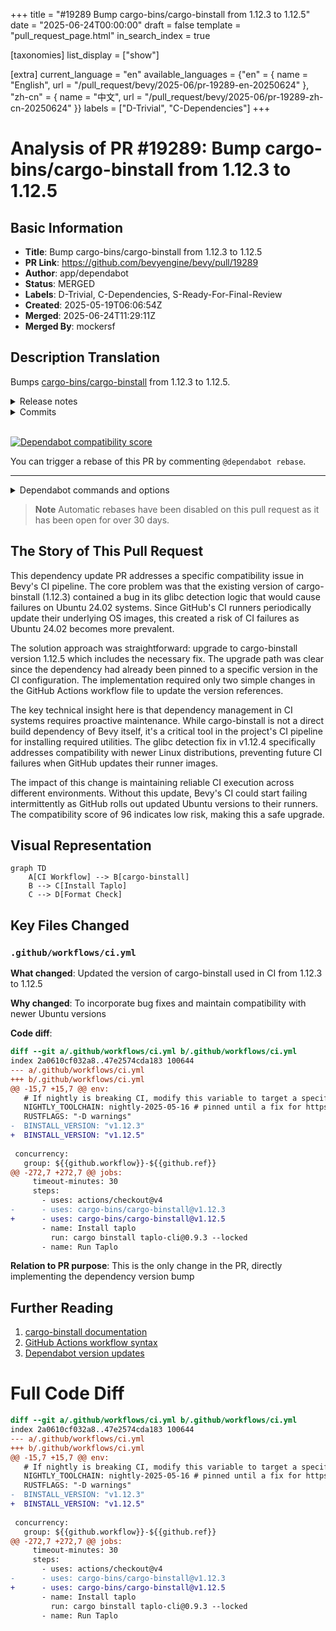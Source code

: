 +++
title = "#19289 Bump cargo-bins/cargo-binstall from 1.12.3 to 1.12.5"
date = "2025-06-24T00:00:00"
draft = false
template = "pull_request_page.html"
in_search_index = true

[taxonomies]
list_display = ["show"]

[extra]
current_language = "en"
available_languages = {"en" = { name = "English", url = "/pull_request/bevy/2025-06/pr-19289-en-20250624" }, "zh-cn" = { name = "中文", url = "/pull_request/bevy/2025-06/pr-19289-zh-cn-20250624" }}
labels = ["D-Trivial", "C-Dependencies"]
+++

# Analysis of PR #19289: Bump cargo-bins/cargo-binstall from 1.12.3 to 1.12.5

## Basic Information
- **Title**: Bump cargo-bins/cargo-binstall from 1.12.3 to 1.12.5
- **PR Link**: https://github.com/bevyengine/bevy/pull/19289
- **Author**: app/dependabot
- **Status**: MERGED
- **Labels**: D-Trivial, C-Dependencies, S-Ready-For-Final-Review
- **Created**: 2025-05-19T06:06:54Z
- **Merged**: 2025-06-24T11:29:11Z
- **Merged By**: mockersf

## Description Translation
Bumps [cargo-bins/cargo-binstall](https://github.com/cargo-bins/cargo-binstall) from 1.12.3 to 1.12.5.
<details>
<summary>Release notes</summary>
<p><em>Sourced from <a href="https://github.com/cargo-bins/cargo-binstall/releases">cargo-bins/cargo-binstall's releases</a>.</em></p>
<blockquote>
<h2>v1.12.5</h2>
<p><em>Binstall is a tool to fetch and install Rust-based executables as binaries. It aims to be a drop-in replacement for <code>cargo install</code> in most cases. Install it today with <code>cargo install cargo-binstall</code>, from the binaries below, or if you already have it, upgrade with <code>cargo binstall cargo-binstall</code>.</em></p>
<h4>In this release:</h4>
<ul>
<li>Upgrade dependencies</li>
</ul>
<h2>v1.12.4</h2>
<p><em>Binstall is a tool to fetch and install Rust-based executables as binaries. It aims to be a drop-in replacement for <code>cargo install</code> in most cases. Install it today with <code>cargo install cargo-binstall</code>, from the binaries below, or if you already have it, upgrade with <code>cargo binstall cargo-binstall</code>.</em></p>
<h4>In this release:</h4>
<ul>
<li>Fix glibc detection on ubuntu 24.02 (<a href="https://redirect.github.com/cargo-bins/cargo-binstall/issues/2141">#2141</a> <a href="https://redirect.github.com/cargo-bins/cargo-binstall/issues/2143">#2143</a>)</li>
</ul>
</blockquote>
</details>
<details>
<summary>Commits</summary>
<ul>
<li><a href="https://github.com/cargo-bins/cargo-binstall/commit/5cbf019d8cb9b9d5b086218c41458ea35d817691"><code>5cbf019</code></a> release: cargo-binstall v1.12.5 (<a href="https://redirect.github.com/cargo-bins/cargo-binstall/issues/2156">#2156</a>)</li>
<li><a href="https://github.com/cargo-bins/cargo-binstall/commit/205aaa5a4fc552ecdbfdbc0ef48c2d9b5cc52725"><code>205aaa5</code></a> chore: release (<a href="https://redirect.github.com/cargo-bins/cargo-binstall/issues/2155">#2155</a>)</li>
<li><a href="https://github.com/cargo-bins/cargo-binstall/commit/8d438736eb1c92a5039cefac98948367ca8be77f"><code>8d43873</code></a> dep: Upgrade transitive dependencies (<a href="https://redirect.github.com/cargo-bins/cargo-binstall/issues/2154">#2154</a>)</li>
<li><a href="https://github.com/cargo-bins/cargo-binstall/commit/277269fc8e4ebd8cf30d06174714419e0c1e438e"><code>277269f</code></a> build(deps): bump file-format from 0.26.0 to 0.27.0 in the deps group (<a href="https://redirect.github.com/cargo-bins/cargo-binstall/issues/2149">#2149</a>)</li>
<li><a href="https://github.com/cargo-bins/cargo-binstall/commit/45abf0e8273028b529919845ebaf796856a19c2f"><code>45abf0e</code></a> dep: Upgrade transitive dependencies (<a href="https://redirect.github.com/cargo-bins/cargo-binstall/issues/2148">#2148</a>)</li>
<li><a href="https://github.com/cargo-bins/cargo-binstall/commit/13f9d60d5358393bf14644dba56d9f123bc5d595"><code>13f9d60</code></a> release: cargo-binstall v1.12.4 (<a href="https://redirect.github.com/cargo-bins/cargo-binstall/issues/2146">#2146</a>)</li>
<li><a href="https://github.com/cargo-bins/cargo-binstall/commit/f95e90d82c5fa4bf4f283f8e99569ae5bcc6d127"><code>f95e90d</code></a> chore: release (<a href="https://redirect.github.com/cargo-bins/cargo-binstall/issues/2123">#2123</a>)</li>
<li><a href="https://github.com/cargo-bins/cargo-binstall/commit/15dc05f12b65c47f1ac9a653128ee597c7544a43"><code>15dc05f</code></a> dep: Upgrade transitive dependencies (<a href="https://redirect.github.com/cargo-bins/cargo-binstall/issues/2145">#2145</a>)</li>
<li><a href="https://github.com/cargo-bins/cargo-binstall/commit/1394d1bbda09c88a6668ff9749f935bb58505417"><code>1394d1b</code></a> Fix glibc detection on ubuntu 24.02 (<a href="https://redirect.github.com/cargo-bins/cargo-binstall/issues/2143">#2143</a>)</li>
<li><a href="https://github.com/cargo-bins/cargo-binstall/commit/20e9b259131d8950a206d6a46bf8643ef3c9a739"><code>20e9b25</code></a> dep: Upgrade transitive dependencies (<a href="https://redirect.github.com/cargo-bins/cargo-binstall/issues/2142">#2142</a>)</li>
<li>Additional commits viewable in <a href="https://github.com/cargo-bins/cargo-binstall/compare/v1.12.3...v1.12.5">compare view</a></li>
</ul>
</details>
<br />

[![Dependabot compatibility score](https://dependabot-badges.githubapp.com/badges/compatibility_score?dependency-name=cargo-bins/cargo-binstall&package-manager=github_actions&previous-version=1.12.3&new-version=1.12.5)](https://docs.github.com/en/github/managing-security-vulnerabilities/about-dependabot-security-updates#about-compatibility-scores)

You can trigger a rebase of this PR by commenting `@dependabot rebase`.

[//]: # (dependabot-automerge-start)
[//]: # (dependabot-automerge-end)

---

<details>
<summary>Dependabot commands and options</summary>
<br />

You can trigger Dependabot actions by commenting on this PR:
- `@dependabot rebase` will rebase this PR
- `@dependabot recreate` will recreate this PR, overwriting any edits that have been made to it
- `@dependabot merge` will merge this PR after your CI passes on it
- `@dependabot squash and merge` will squash and merge this PR after your CI passes on it
- `@dependabot cancel merge` will cancel a previously requested merge and block automerging
- `@dependabot reopen` will reopen this PR if it is closed
- `@dependabot close` will close this PR and stop Dependabot recreating it. You can achieve the same result by closing it manually
- `@dependabot show <dependency name> ignore conditions` will show all of the ignore conditions of the specified dependency
- `@dependabot ignore this major version` will close this PR and stop Dependabot creating any more for this major version (unless you reopen the PR or upgrade to it yourself)
- `@dependabot ignore this minor version` will close this PR and stop Dependabot creating any more for this minor version (unless you reopen the PR or upgrade to it yourself)
- `@dependabot ignore this dependency` will close this PR and stop Dependabot creating any more for this dependency (unless you reopen the PR or upgrade to it yourself)

</details>

> **Note**
> Automatic rebases have been disabled on this pull request as it has been open for over 30 days.

## The Story of This Pull Request

This dependency update PR addresses a specific compatibility issue in Bevy's CI pipeline. The core problem was that the existing version of cargo-binstall (1.12.3) contained a bug in its glibc detection logic that would cause failures on Ubuntu 24.02 systems. Since GitHub's CI runners periodically update their underlying OS images, this created a risk of CI failures as Ubuntu 24.02 becomes more prevalent.

The solution approach was straightforward: upgrade to cargo-binstall version 1.12.5 which includes the necessary fix. The upgrade path was clear since the dependency had already been pinned to a specific version in the CI configuration. The implementation required only two simple changes in the GitHub Actions workflow file to update the version references.

The key technical insight here is that dependency management in CI systems requires proactive maintenance. While cargo-binstall is not a direct build dependency of Bevy itself, it's a critical tool in the project's CI pipeline for installing required utilities. The glibc detection fix in v1.12.4 specifically addresses compatibility with newer Linux distributions, preventing future CI failures when GitHub updates their runner images.

The impact of this change is maintaining reliable CI execution across different environments. Without this update, Bevy's CI could start failing intermittently as GitHub rolls out updated Ubuntu versions to their runners. The compatibility score of 96 indicates low risk, making this a safe upgrade.

## Visual Representation

```mermaid
graph TD
    A[CI Workflow] --> B[cargo-binstall]
    B --> C[Install Taplo]
    C --> D[Format Check]
```

## Key Files Changed

### `.github/workflows/ci.yml`

**What changed**: Updated the version of cargo-binstall used in CI from 1.12.3 to 1.12.5

**Why changed**: To incorporate bug fixes and maintain compatibility with newer Ubuntu versions

**Code diff**:
```diff
diff --git a/.github/workflows/ci.yml b/.github/workflows/ci.yml
index 2a0610cf032a8..47e2574cda183 100644
--- a/.github/workflows/ci.yml
+++ b/.github/workflows/ci.yml
@@ -15,7 +15,7 @@ env:
   # If nightly is breaking CI, modify this variable to target a specific nightly version.
   NIGHTLY_TOOLCHAIN: nightly-2025-05-16 # pinned until a fix for https://github.com/rust-lang/miri/issues/4323 is released
   RUSTFLAGS: "-D warnings"
-  BINSTALL_VERSION: "v1.12.3"
+  BINSTALL_VERSION: "v1.12.5"
 
 concurrency:
   group: ${{github.workflow}}-${{github.ref}}
@@ -272,7 +272,7 @@ jobs:
     timeout-minutes: 30
     steps:
       - uses: actions/checkout@v4
-      - uses: cargo-bins/cargo-binstall@v1.12.3
+      - uses: cargo-bins/cargo-binstall@v1.12.5
       - name: Install taplo
         run: cargo binstall taplo-cli@0.9.3 --locked
       - name: Run Taplo
```

**Relation to PR purpose**: This is the only change in the PR, directly implementing the dependency version bump

## Further Reading
1. [cargo-binstall documentation](https://github.com/cargo-bins/cargo-binstall)
2. [GitHub Actions workflow syntax](https://docs.github.com/en/actions/using-workflows/workflow-syntax-for-github-actions)
3. [Dependabot version updates](https://docs.github.com/en/code-security/dependabot/dependabot-version-updates/about-dependabot-version-updates)

# Full Code Diff
```diff
diff --git a/.github/workflows/ci.yml b/.github/workflows/ci.yml
index 2a0610cf032a8..47e2574cda183 100644
--- a/.github/workflows/ci.yml
+++ b/.github/workflows/ci.yml
@@ -15,7 +15,7 @@ env:
   # If nightly is breaking CI, modify this variable to target a specific nightly version.
   NIGHTLY_TOOLCHAIN: nightly-2025-05-16 # pinned until a fix for https://github.com/rust-lang/miri/issues/4323 is released
   RUSTFLAGS: "-D warnings"
-  BINSTALL_VERSION: "v1.12.3"
+  BINSTALL_VERSION: "v1.12.5"
 
 concurrency:
   group: ${{github.workflow}}-${{github.ref}}
@@ -272,7 +272,7 @@ jobs:
     timeout-minutes: 30
     steps:
       - uses: actions/checkout@v4
-      - uses: cargo-bins/cargo-binstall@v1.12.3
+      - uses: cargo-bins/cargo-binstall@v1.12.5
       - name: Install taplo
         run: cargo binstall taplo-cli@0.9.3 --locked
       - name: Run Taplo
```